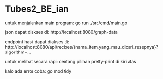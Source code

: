 # Tubes2_BE_ian

untuk menjalankan main program:
go run ./src/cmd/main.go

json dapat diakses di:
http://localhost:8080/graph-data

endpoint hasil dapat diakses di:
http://localhost:8080/api/recipes/{nama_item_yang_mau_dicari_resepnya}?algorithm=...

untuk melihat secara rapi:
centang pilihan pretty-print di kiri atas

kalo ada error coba:
go mod tidy